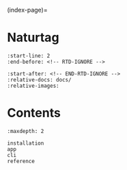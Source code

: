 (index-page)=
# Naturtag

<!-- Include Readme contents, except for logo, toc, and readthedocs link -->
```{include} ../README.md
:start-line: 2
:end-before: <!-- RTD-IGNORE -->
```
```{include} ../README.md
:start-after: <!-- END-RTD-IGNORE -->
:relative-docs: docs/
:relative-images:
```


# Contents
```{toctree}
:maxdepth: 2

installation
app
cli
reference
```
